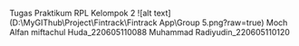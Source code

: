 Tugas Praktikum RPL
Kelompok 2
![alt text](D:\MyGIThub\Project\Fintrack\Fintrack App\Group 5.png?raw=true)
Moch Alfan miftachul Huda_220605110088
Muhammad Radiyudin_220605110120

